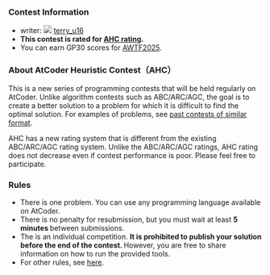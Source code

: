 
<div>

<span>

<span>

### **Contest Information**

<section>

<ul>

<li>
writer: 
<img src="https://img.atcoder.jp/assets/icon/crown_gold.png">

</img>
<a href="https://atcoder.jp/users/terry_u16?contestType=heuristic">
<span>
terry_u16
</span>
</a>
</li>

<li>

<strong>
This contest is rated for <a href="https://www.dropbox.com/s/ne358pdixfafppm/AHC_rating.pdf?dl=0">AHC
                            rating</a>.
</strong>

</li>

<li>
You can earn GP30 scores for <a href="https://atcoder.jp/posts/1164">AWTF2025</a>.
</li>

</ul>

</section>

### **About AtCoder Heuristic Contest（AHC）**

<section>

<p>
This is a new series of programming contests that will be held regularly on AtCoder.
                Unlike algorithm contests such as ABC/ARC/AGC, the goal is to create a better solution to a problem for
                which it is difficult to find the optimal solution. For examples of problems, see <a href="https://atcoder.jp/contests/archive?ratedType=0&category=1200&keyword=">past contests of
                    similar format</a>.
            
</p>

<p>
AHC has a new rating system that is different from the existing ABC/ARC/AGC rating system.
                Unlike the ABC/ARC/AGC ratings, AHC rating does not decrease even if contest performance is poor. Please
                feel free to participate.
            
</p>

</section>

### **Rules**

<section>

<ul>

<li>
There is one problem.
                    You can use any programming language available on AtCoder.
</li>

<li>
There is no penalty for resubmission, but you must wait at least 
<strong>
5 minutes
</strong>
between
                    submissions.
                
</li>

<li>
The is an individual competition. 
<strong>
It is prohibited to publish your solution before the end
                        of the contest.
</strong>
However, you are free to share information on how to run the provided
                    tools.
</li>

<li>
For other rules, see <a href="https://atcoder.jp/contests/ahc035/rules">here</a>.
</li>

</ul>

</section>

</span>

</span>

</div>
